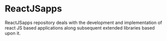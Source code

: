 # ReactJSapps
ReactJSapps repository deals with the development and implementation of react JS based applications along subsequent extended libraries based upon it.
